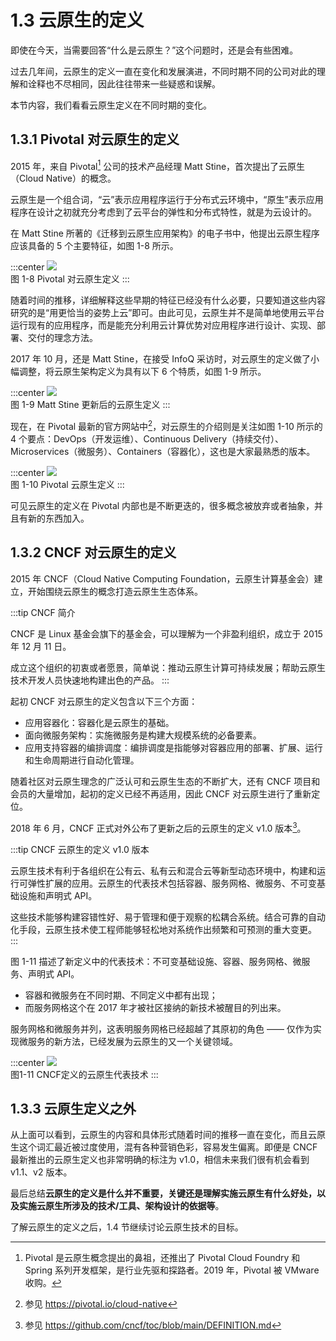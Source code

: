 # 1.3 云原生的定义

即使在今天，当需要回答“什么是云原生？”这个问题时，还是会有些困难。

过去几年间，云原生的定义一直在变化和发展演进，不同时期不同的公司对此的理解和诠释也不尽相同，因此往往带来一些疑惑和误解。

本节内容，我们看看云原生定义在不同时期的变化。

## 1.3.1 Pivotal 对云原生的定义

2015 年，来自 Pivotal[^1] 公司的技术产品经理 Matt Stine，首次提出了云原生（Cloud Native）的概念。

云原生是一个组合词，“云”表示应用程序运行于分布式云环境中，“原生”表示应用程序在设计之初就充分考虑到了云平台的弹性和分布式特性，就是为云设计的。

在 Matt Stine 所著的《迁移到云原生应用架构》的电子书中，他提出云原生程序应该具备的 5 个主要特征，如图 1-8 所示。

:::center
  ![](../assets/pivotal-cloud-native.svg)<br/>
  图 1-8 Pivotal 对云原生定义
:::

随着时间的推移，详细解释这些早期的特征已经没有什么必要，只要知道这些内容研究的是“用更恰当的姿势上云”即可。由此可见，云原生并不是简单地使用云平台运行现有的应用程序，而是能充分利用云计算优势对应用程序进行设计、实现、部署、交付的理念方法。

2017 年 10 月，还是 Matt Stine，在接受 InfoQ 采访时，对云原生的定义做了小幅调整，将云原生架构定义为具有以下 6 个特质，如图 1-9 所示。

:::center
  ![](../assets/pivotal-cloud-native-update.svg)<br/>
 图 1-9 Matt Stine 更新后的云原生定义
:::

现在，在 Pivotal 最新的官方网站中[^2]，对云原生的介绍则是关注如图 1-10 所示的 4 个要点：DevOps（开发运维）、Continuous Delivery（持续交付）、Microservices（微服务）、Containers（容器化），这也是大家最熟悉的版本。

:::center
  ![](../assets/cloud-native.png)<br/>
 图 1-10 Pivotal 云原生定义
:::

可见云原生的定义在 Pivotal 内部也是不断更迭的，很多概念被放弃或者抽象，并且有新的东西加入。

## 1.3.2 CNCF 对云原生的定义

2015 年 CNCF（Cloud Native Computing Foundation，云原生计算基金会）建立，开始围绕云原生的概念打造云原生生态体系。

:::tip CNCF 简介

CNCF 是 Linux 基金会旗下的基金会，可以理解为一个非盈利组织，成立于 2015 年 12 月 11 日。

成立这个组织的初衷或者愿景，简单说：推动云原生计算可持续发展；帮助云原生技术开发人员快速地构建出色的产品。
:::

起初 CNCF 对云原生的定义包含以下三个方面：

- 应用容器化：容器化是云原生的基础。
- 面向微服务架构：实施微服务是构建大规模系统的必备要素。
- 应用支持容器的编排调度：编排调度是指能够对容器应用的部署、扩展、运行和生命周期进行自动化管理。

随着社区对云原生理念的广泛认可和云原生生态的不断扩大，还有 CNCF 项目和会员的大量增加，起初的定义已经不再适用，因此 CNCF 对云原生进行了重新定位。

2018 年 6 月，CNCF 正式对外公布了更新之后的云原生的定义 v1.0 版本[^3]。

:::tip CNCF 云原生的定义 v1.0 版本

云原生技术有利于各组织在公有云、私有云和混合云等新型动态环境中，构建和运行可弹性扩展的应用。云原生的代表技术包括容器、服务网格、微服务、不可变基础设施和声明式 API。

这些技术能够构建容错性好、易于管理和便于观察的松耦合系统。结合可靠的自动化手段，云原生技术使工程师能够轻松地对系统作出频繁和可预测的重大变更。
:::

图 1-11 描述了新定义中的代表技术：不可变基础设施、容器、服务网格、微服务、声明式 API。
- 容器和微服务在不同时期、不同定义中都有出现；
- 而服务网格这个在 2017 年才被社区接纳的新技术被醒目的列出来。

服务网格和微服务并列，这表明服务网格已经超越了其原初的角色 —— 仅作为实现微服务的新方法，已经发展为云原生的又一个关键领域。

:::center
  ![](../assets/cncf-cloud-native.svg)<br/>
 图1-11 CNCF定义的云原生代表技术
:::

## 1.3.3 云原生定义之外

从上面可以看到，云原生的内容和具体形式随着时间的推移一直在变化，而且云原生这个词汇最近被过度使用，混有各种营销色彩，容易发生偏离。即便是 CNCF 最新推出的云原生定义也非常明确的标注为 v1.0，相信未来我们很有机会看到 v1.1、v2 版本。

最后总结**云原生的定义是什么并不重要，关键还是理解实施云原生有什么好处，以及实施云原生所涉及的技术/工具、架构设计的依据等**。

了解云原生的定义之后，1.4 节继续讨论云原生技术的目标。

[^1]: Pivotal 是云原生概念提出的鼻祖，还推出了 Pivotal Cloud Foundry 和 Spring 系列开发框架，是行业先驱和探路者。2019 年，Pivotal 被 VMware 收购。
[^2]: 参见 https://pivotal.io/cloud-native
[^3]: 参见 https://github.com/cncf/toc/blob/main/DEFINITION.md
